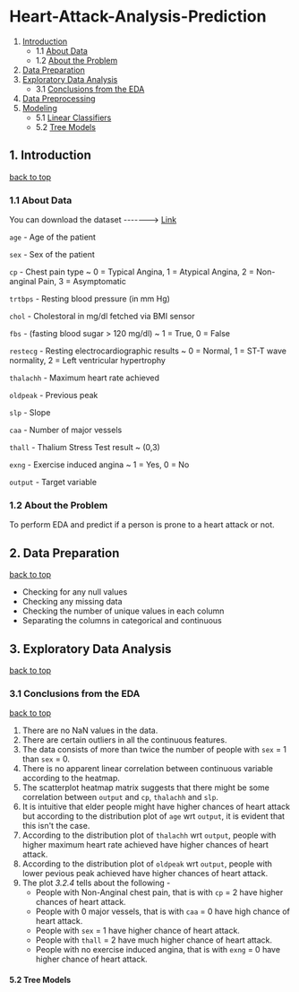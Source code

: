 # Heart-Attack-Analysis-Prediction

<a id=0.1></a>
1. [Introduction](#1) 
    - 1.1 [About Data](#2)
    - 1.2 [About the Problem](#3)
2. [Data Preparation](#4)
3. [Exploratory Data Analysis](#5)
    - 3.1 [Conclusions from the EDA](#6)
5. [Data Preprocessing](#7)
6. [Modeling](#8)
    - 5.1 [Linear Classifiers](#8.1)
    - 5.2 [Tree Models](#8.2)
    

## 1. Introduction <a id=1></a>
[back to top](#0.1)

### 1.1 About Data <a id=2></a>

You can download the dataset -------> [Link](https://www.kaggle.com/datasets/rashikrahmanpritom/heart-attack-analysis-prediction-dataset)

`age` - Age of the patient

`sex` - Sex of the patient

`cp` - Chest pain type ~ 0 = Typical Angina, 1 = Atypical Angina, 2 = Non-anginal Pain, 3 = Asymptomatic

`trtbps` - Resting blood pressure (in mm Hg)

`chol` - Cholestoral in mg/dl fetched via BMI sensor

`fbs` - (fasting blood sugar > 120 mg/dl) ~ 1 = True, 0 = False

`restecg` - Resting electrocardiographic results ~ 0 = Normal, 1 = ST-T wave normality, 2 = Left ventricular hypertrophy

`thalachh`  - Maximum heart rate achieved

`oldpeak` - Previous peak

`slp` - Slope

`caa` - Number of major vessels 

`thall` - Thalium Stress Test result ~ (0,3)

`exng` - Exercise induced angina ~ 1 = Yes, 0 = No

`output` - Target variable

### 1.2 About the Problem <a id=3></a>
To perform EDA and predict if a person is prone to a heart attack or not.

## 2. Data Preparation <a id=4></a>
[back to top](#0.1)

- Checking for any null values
- Checking any missing data
- Checking the number of unique values in each column
- Separating the columns in categorical and continuous

## 3. Exploratory Data Analysis <a id=5></a>
[back to top](#0.1)

### 3.1 Conclusions from the EDA <a id=6></a>
[back to top](#0.1)

1. There are no NaN values in the data.
2. There are certain outliers in all the continuous features.
3. The data consists of more than twice the number of people with `sex` = 1 than `sex` = 0.
4. There is no apparent linear correlation between continuous variable according to the heatmap.
5. The scatterplot heatmap matrix suggests that there might be some correlation between `output` and `cp`, `thalachh` and `slp`.
6. It is intuitive that elder people might have higher chances of heart attack but according to the distribution plot of `age` wrt `output`, it is evident that this isn't the case.
7. According to the distribution plot of `thalachh` wrt `output`, people with higher maximum heart rate achieved have higher chances of heart attack.
8. According to the distribution plot of `oldpeak` wrt `output`, people with lower pevious peak achieved have higher chances of heart attack.
9. The plot *3.2.4* tells about the following -
    - People with Non-Anginal chest pain, that is with `cp` = 2 have higher chances of heart attack.
    - People with 0 major vessels, that is with `caa` = 0 have high chance of heart attack.
    - People with `sex` = 1 have higher chance of heart attack.
    - People with `thall` = 2 have much higher chance of heart attack.
    - People with no exercise induced angina, that is with `exng` = 0 have higher chance of heart attack.


#### 5.2 Tree Models <a id=17></a>
